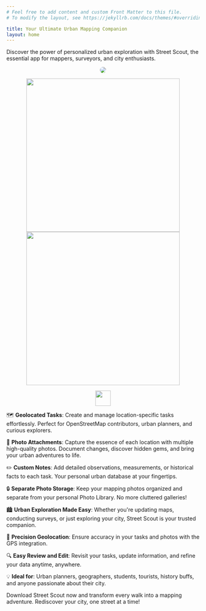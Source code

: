 ```yaml
---
# Feel free to add content and custom Front Matter to this file.
# To modify the layout, see https://jekyllrb.com/docs/themes/#overriding-theme-defaults

title: Your Ultimate Urban Mapping Companion
layout: home
---
```


Discover the power of personalized urban exploration with Street Scout, the essential app for mappers, surveyors, and city enthusiasts.

<div align="center">
  <p>
    <img src="{{ "/assets/logo-big.png" | relative_url }}" style="border-radius: 32px">
  </p>
  <img src="{{ "/assets/screenshot-iphone.png" | relative_url }}" height="400">
  <img src="{{ "/assets/screenshot-ipad.png" | relative_url }}" height="400">
  <p>
    <a href="https://apps.apple.com/app/street-scout/id6695758358" target="_blank">
        <img src="{{ "/assets/download-app-store.svg" | relative_url }}" height="40">
    </a>
  </p>
</div>

🗺️ **Geolocated Tasks**: Create and manage location-specific tasks effortlessly. Perfect for OpenStreetMap contributors, urban planners, and curious explorers.

📸 **Photo Attachments**: Capture the essence of each location with multiple high-quality photos. Document changes, discover hidden gems, and bring your urban adventures to life.

✏️ **Custom Notes**: Add detailed observations, measurements, or historical facts to each task. Your personal urban database at your fingertips.

🔒 **Separate Photo Storage**: Keep your mapping photos organized and separate from your personal Photo Library. No more cluttered galleries!

🏙️ **Urban Exploration Made Easy**: Whether you're updating maps, conducting surveys, or just exploring your city, Street Scout is your trusted companion.

📍 **Precision Geolocation**: Ensure accuracy in your tasks and photos with the GPS integration.

🔍 **Easy Review and Edit**: Revisit your tasks, update information, and refine your data anytime, anywhere.

💡 **Ideal for**: Urban planners, geographers, students, tourists, history buffs, and anyone passionate about their city.

Download Street Scout now and transform every walk into a mapping adventure. Rediscover your city, one street at a time!

